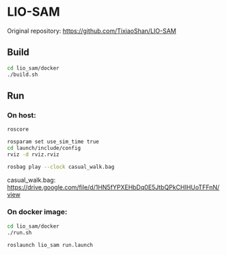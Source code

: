 # LIO-SAM

Original repository: https://github.com/TixiaoShan/LIO-SAM


## Build
```bash
cd lio_sam/docker
./build.sh
```

## Run

### On host:
```bash
roscore
```

```bash
rosparam set use_sim_time true
cd launch/include/config
rviz -d rviz.rviz
```

```bash
rosbag play --clock casual_walk.bag
```

casual_walk.bag: https://drive.google.com/file/d/1HN5fYPXEHbDq0E5JtbQPkCHIHUoTFFnN/view



### On docker image:
```bash
cd lio_sam/docker
./run.sh

roslaunch lio_sam run.launch
```


